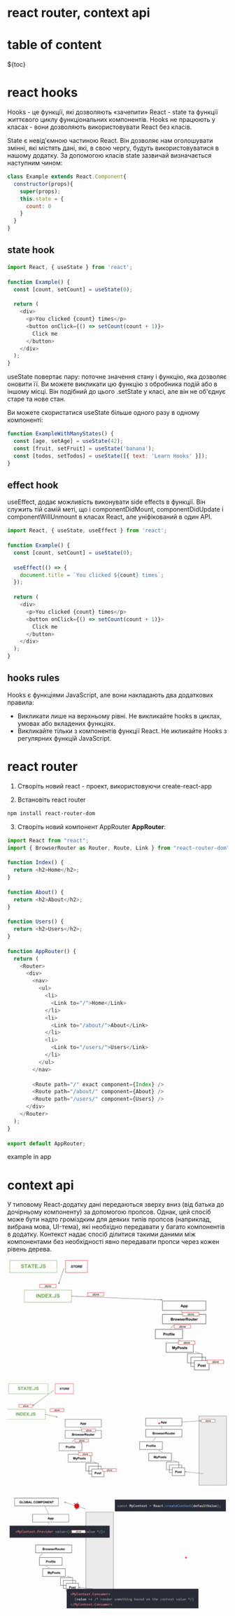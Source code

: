 # react router, context api

# table of content

${toc}

# react hooks

Hooks - це функції, які дозволяють «зачепити» React - state та функції життєвого циклу функціональних компонентів. Hooks не працюють у класах - вони дозволяють використовувати React без класів.

State є невід'ємною частиною React. Він дозволяє нам оголошувати змінні, які містять дані, які, в свою чергу, будуть використовуватися в нашому додатку. За допомогою класів state зазвичай визначається наступним чином:

```js
class Example extends React.Component{
  constructor(props){
    super(props);
    this.state = {
      count: 0
    }
  }
}
```

## state hook

```js
import React, { useState } from 'react';

function Example() {
  const [count, setCount] = useState(0);

  return (
    <div>
      <p>You clicked {count} times</p>
      <button onClick={() => setCount(count + 1)}>
        Click me
      </button>
    </div>
  );
}
```

useState повертає пару: поточне значення стану і функцію, яка дозволяє оновити її. Ви можете викликати цю функцію з обробника подій або в іншому місці. Він подібний до цього .setState у класі, але він не об'єднує старе та нове стан.

Ви можете скористатися useState більше одного разу в одному компоненті:

```js
function ExampleWithManyStates() {
  const [age, setAge] = useState(42);
  const [fruit, setFruit] = useState('banana');
  const [todos, setTodos] = useState([{ text: 'Learn Hooks' }]);
}
```

## effect hook

useEffect, додає можливість виконувати side effects в функції. Він служить тій самій меті, що і componentDidMount, componentDidUpdate і componentWillUnmount в класах React, але уніфікований в один API.

```js
import React, { useState, useEffect } from 'react';

function Example() {
  const [count, setCount] = useState(0);

  useEffect(() => {
    document.title = `You clicked ${count} times`;
  });

  return (
    <div>
      <p>You clicked {count} times</p>
      <button onClick={() => setCount(count + 1)}>
        Click me
      </button>
    </div>
  );
}
```

## hooks rules

Hooks є функціями JavaScript, але вони накладають два додаткових правила:

- Викликати лише на верхньому рівні. Не викликайте hooks в циклах, умовах або вкладених функціях.
- Викликайте тільки з компонентів функції React. Не икликайте Hooks з регулярних функцій JavaScript.

# react router

1. Створіть новий react - проект, використовуючи create-react-app

2. Встановіть react router

```bash
npm install react-router-dom
```

3. Створіть новий компонент AppRouter
**AppRouter**:
```js
import React from "react";
import { BrowserRouter as Router, Route, Link } from "react-router-dom";

function Index() {
  return <h2>Home</h2>;
}

function About() {
  return <h2>About</h2>;
}

function Users() {
  return <h2>Users</h2>;
}

function AppRouter() {
  return (
    <Router>
      <div>
        <nav>
          <ul>
            <li>
              <Link to="/">Home</Link>
            </li>
            <li>
              <Link to="/about/">About</Link>
            </li>
            <li>
              <Link to="/users/">Users</Link>
            </li>
          </ul>
        </nav>

        <Route path="/" exact component={Index} />
        <Route path="/about/" component={About} />
        <Route path="/users/" component={Users} />
      </div>
    </Router>
  );
}

export default AppRouter;
```

example in app

# context api

У типовому React-додатку дані передаються зверху вниз (від батька до дочірньому компоненту) за допомогою пропсов. Однак, цей спосіб може бути надто громіздким для деяких типів пропсов (наприклад, вибрана мова, UI-тема), які необхідно передавати у багато компонентів в додатку. Контекст надає спосіб ділитися такими даними між компонентами без необхідності явно передавати пропси через кожен рівень дерева.

![](../resources/img/context/img-1.png)

![](../resources/img/context/img-2.png)

![](../resources/img/context/img-3.png)




